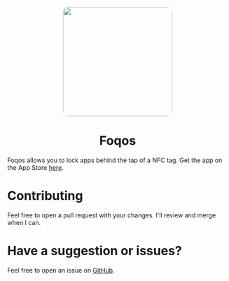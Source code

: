 <p align="center">
  <img src="https://www.foqos.app/assets/screenshot.jpg" width="250" style="border-radius: 10px;">
</p>

<h1 align="center">Foqos</h1>

Foqos allows you to lock apps behind the tap of a NFC tag. Get the app on the App Store [here](https://apps.apple.com/ca/app/foqos/id6736793117).

# Contributing

Feel free to open a pull request with your changes. I'll review and merge when I can.

# Have a suggestion or issues?

Feel free to open an issue on [GitHub](https://github.com/awaseem/foqos/issues).
